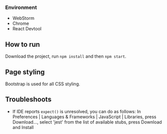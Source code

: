 ### Environment

* WebStorm
* Chrome
* React Devtool

## How to run

Download the project, run `npm install` and then `npm start`.

## Page styling

Bootstrap is used for all CSS styling.

## Troubleshoots

* If IDE reports `expect()` is unresolved, you can do as follows: In Preferences | Languages & Frameworks | JavaScript | Libraries, press Download..., select 'jest' from the list of available stubs, press Download and Install